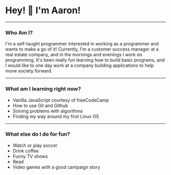 # Hey! :wave: I'm Aaron!

------------------------------------

### Who Am I?

I'm a self-taught programmer interested in working as a programmer and wants to make a go of it!  Currently, I'm a customer success manager at a real estate company, and in the mornings and evenings I work on programming.  It's been really fun learning how to build basic programs, and I would like to one day work at a company building applications to help move society forward.

------------------------------------

### What am I learning right now?

* Vanilla JavaScript courtesy of freeCodeCamp
* How to use Git and Github
* Solving problems with algorithms
* Finding my way around my first Linux OS

------------------------------------

### What else do I do for fun?

* Watch or play soccer
* Drink coffee
* Funny TV shows
* Read
* Video games with a good campaign story

